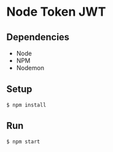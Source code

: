 # Node Token JWT

## Dependencies
+ Node
+ NPM
+ Nodemon

## Setup
`$ npm install`

## Run
`$ npm start`